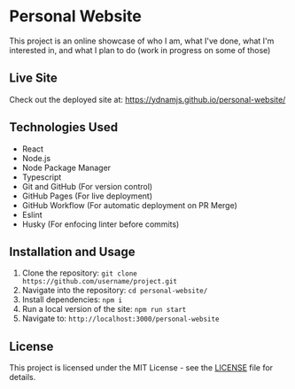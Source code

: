 # Personal Website
This project is an online showcase of who I am, what I've done, what I'm interested in, and what I plan to do (work in progress on some of those)

## Live Site
Check out the deployed site at: https://ydnamjs.github.io/personal-website/

## Technologies Used
- React
- Node.js
- Node Package Manager
- Typescript
- Git and GitHub (For version control)
- GitHub Pages (For live deployment)
- GitHub Workflow (For automatic deployment on PR Merge)
- Eslint
- Husky (For enfocing linter before commits)

## Installation and Usage
1. Clone the repository: `git clone https://github.com/username/project.git`
2. Navigate into the repository: `cd personal-website/`
3. Install dependencies: `npm i`
4. Run a local version of the site: `npm run start`
5. Navigate to: `http://localhost:3000/personal-website`

## License
This project is licensed under the MIT License - see the [LICENSE](LICENSE) file for details.
